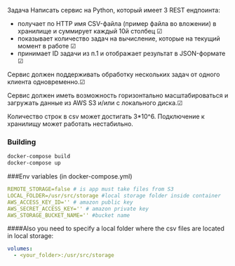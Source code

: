 Задача
Написать сервис на Python, который имеет 3 REST ендпоинта:
* получает по HTTP имя CSV-файла (пример файла во вложении) в хранилище и
суммирует каждый 10й столбец ☑ 
* показывает количество задач на вычисление, которые на текущий момент в работе ☑ 
* принимает ID задачи из п.1 и отображает результат в JSON-формате ☑ 

Сервис должен поддерживать обработку нескольких задач от одного клиента
одновременно.☑ 

Сервис должен иметь возможность горизонтально масштабироваться  и  загружать данные из AWS S3  и/или с локального диска.☑ 

Количество строк в csv может достигать 3*10^6.
Подключение к хранилищу может работать нестабильно.

### Building 
```bash
docker-compose build
docker-compose up
```

###Env variables (in docker-compose.yml)

```yaml
REMOTE_STORAGE=false # is app must take files from S3
LOCAL_FOLDER=/usr/src/storage #local storage folder inside container
AWS_ACCESS_KEY_ID='' # amazon public key
AWS_SECRET_ACCESS_KEY='' # amazon private key
AWS_STORAGE_BUCKET_NAME='' #bucket name
```
####Also you need to specify a local folder where the csv files are located in local storage:
```yaml
volumes:
  - <your_folder>:/usr/src/storage
```
